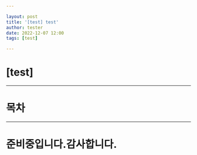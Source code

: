 ```yaml
---

layout: post
title: '[test] test'
author: tester
date: 2022-12-07 12:00
tags: [test]

---
```


# [test]

---

# 목차
---



# 준비중입니다.감사합니다.